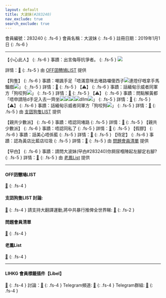 ```yaml
---
layout: default
title: 大波妹(#283240)
nav_exclude: true
search_exclude: true
---
```


會員編號：283240
{: .fs-6 }
會員名稱：大波妹
{: .fs-6 }
註冊日期：2019年1月1日
{: .fs-6 }

---

<div class="code-example" markdown="1">

【小心此人】
{: .fs-6 }
事蹟：出言侮辱抗爭者。
{: .fs-5 }
![](https://filedn.eu/l9Hq1YKLkJ4m0VSXcdcfUaJ/LIHKG_on99/on9_jai/283240/283240.1_.png)


詳情：[🔗](https://lih.kg/gHuyzT)
{: .fs-5 }
由 [OFF囝戇鳩LIST](#off囝戇鳩list) 提供

</div>
<div class="code-example" markdown="1">

【狗隻】
{: .fs-6 }
事蹟：嘲諷手足「唔滿意咪去堵路囉傻西子![](https://cdn.lihkg.com/assets/faces/lm2/agree.gif)連燈仔嘅拿手馬騮戲![](https://cdn.lihkg.com/assets/faces/lm2/hoho.gif)」
{: .fs-5 }
詳情：[🔗](https://lih.kg/sEwrdHX)
{: .fs-5 }
【⚠️】
{: .fs-6 }
事蹟：話緬甸示威者同軍方「狗咬狗![](https://cdn.lihkg.com/assets/faces/normal/dead.gif)」
{: .fs-5 }
詳情：[🔗](https://lih.kg/aMjJnKV)
{: .fs-5 }
【⚠️】
{: .fs-6 }
事蹟：問點解黃都「唔申請陪d手足入去一齊坐![](https://cdn.lihkg.com/assets/faces/normal/cry.gif)![](https://cdn.lihkg.com/assets/faces/normal/cry.gif)![](https://cdn.lihkg.com/assets/faces/normal/dead.gif)![](https://cdn.lihkg.com/assets/faces/normal/dead.gif)dllm![](https://cdn.lihkg.com/assets/faces/lm2/silly.gif)」
{: .fs-5 }
詳情：[🔗](https://lih.kg/sJrztEX)
{: .fs-5 }
【⚠️】
{: .fs-6 }
事蹟：話緬甸示威者同軍方「狗咬狗![](https://cdn.lihkg.com/assets/faces/normal/dead.gif)」
{: .fs-5 }
詳情：[🔗](https://lih.kg/aMjJnKV)
{: .fs-5 }
由 [支囝狗隻LIST](#支囝狗隻list-討論) 提供

</div>
<div class="code-example" markdown="1">

【親共少數派】
{: .fs-6 }
事蹟：唔認同堵路
{: .fs-5 }
詳情：[🔗](https://lih.kg/sEwrdHX)
{: .fs-5 }
【親共少數派】
{: .fs-6 }
事蹟：唔認同私了
{: .fs-5 }
詳情：[🔗](https://lih.kg/sHtmBeX)
{: .fs-5 }
【假膠】
{: .fs-6 }
事蹟：話美心唔係藍
{: .fs-5 }
詳情：[🔗](https://lih.kg/hFgiwT)
{: .fs-5 }
【待定】
{: .fs-6 }
事蹟：認為黃店比藍店垃圾
{: .fs-5 }
詳情：[🔗](https://lih.kg/aQCgQLV)
{: .fs-5 }
由 [問題會員清單](#問題會員清單) 提供



【曱甴】
{: .fs-6 }
事蹟：請問大波妹(曱甴#283240)你屙尿嗰陣起左腳定右腳?
{: .fs-5 }
詳情：[🔗](https://lih.kg/2448119)
{: .fs-5 }
由 [老鳳List](#老鳳list) 提供

</div>

---

#### OFF囝戇鳩LIST
[🔗](https://bit.ly/lihkg_on9_list)
{: .fs-4 }
#### 支囝狗隻LIST 討論: 
[🔗](https://lih.kg/2908480)
{: .fs-4 }
請支持大翻譯運動,將中共暴行推俾全世界睇: [🔗](https://twitter.com/tgtm_official)
{: .fs-2 }
#### 問題會員清單
[🔗](https://github.com/V4KFDgEw8T/rccnmlhnzv)
{: .fs-4 }
#### 老鳳List
[🔗](https://lihkg.com/thread/2808424)
{: .fs-4 }

---

#### LIHKG 會員標籤插件【Libel】
[🔗](https://kitce.github.io/libel)
{: .fs-4 }
討論：[🔗](https://lih.kg/2841778)
{: .fs-4 }
Telegram頻道: [🔗](https://t.me/LibelOfficialChannel)
{: .fs-4 }
Telegram群組: [🔗](https://t.me/LibelOfficialGroup)
{: .fs-4 }

